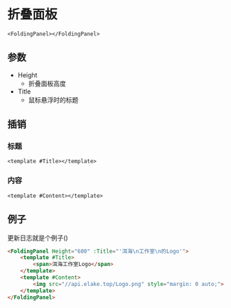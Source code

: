 # 折叠面板

<FoldingPanel></FoldingPanel>

```vue
<FoldingPanel></FoldingPanel>
```

## 参数

* Height
  * 折叠面板高度
* Title
  * 鼠标悬浮时的标题

## 插销

### 标题

```vue
<template #Title></template>
```

### 内容
```vue
<template #Content></template>
```

## 例子

更新日志就是个例子()

<FoldingPanel Height="600" :Title="'洱海\n工作室\n的Logo'">
    <template #Title>
        <span>洱海工作室Logo</span>
    </template>
    <template #Content>
        <img src="//api.elake.top/Logo.png" style="margin: 0 auto;">
    </template>
</FoldingPanel>

```md
<FoldingPanel Height="600" :Title="'洱海\n工作室\n的Logo'">
    <template #Title>
        <span>洱海工作室Logo</span>
    </template>
    <template #Content>
        <img src="//api.elake.top/Logo.png" style="margin: 0 auto;">
    </template>
</FoldingPanel>
```
